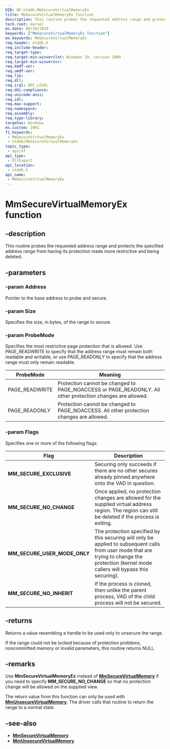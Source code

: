 ```yaml
---
UID: NF:ntddk.MmSecureVirtualMemoryEx
title: MmSecureVirtualMemoryEx function
description: This routine probes the requested address range and protects the specified address range from having its protection made more restrictive and being deleted.
tech.root: kernel
ms.date: 08/19/2019
keywords: ["MmSecureVirtualMemoryEx function"]
ms.keywords: MmSecureVirtualMemoryEx
req.header: ntddk.h
req.include-header: 
req.target-type: 
req.target-min-winverclnt: Windows 10, version 1809
req.target-min-winversvr: 
req.kmdf-ver: 
req.umdf-ver: 
req.lib: 
req.dll: 
req.irql: APC_LEVEL
req.ddi-compliance: 
req.unicode-ansi: 
req.idl: 
req.max-support: 
req.namespace: 
req.assembly: 
req.type-library: 
targetos: Windows
ms.custom: 19H1
f1_keywords:
 - MmSecureVirtualMemoryEx
 - ntddk/MmSecureVirtualMemoryEx
topic_type:
 - apiref
api_type:
 - DllExport
api_location:
 - ntddk.h
api_name:
 - MmSecureVirtualMemoryEx
---
```


# MmSecureVirtualMemoryEx function


## -description

This routine probes the requested address range and protects the specified address range from having its protection made more restrictive and being deleted.

## -parameters

### -param Address

Pointer to the base address to probe and secure.

### -param Size

Specifies the size, in bytes, of the range to secure.

### -param ProbeMode

Specifies the most restrictive page protection that is allowed. Use PAGE_READWRITE to specify that the address range must remain both readable and writable, or use PAGE_READONLY to specify that the address range must only remain readable.

|ProbeMode|Meaning|
|--- |--- |
|PAGE_READWRITE|Protection cannot be changed to PAGE_NOACCESS or PAGE_READONLY. All other protection changes are allowed.|
|PAGE_READONLY|Protection cannot be changed to PAGE_NOACCESS. All other protection changes are allowed.|

### -param Flags

Specifies one or more of the following  flags:

|Flag|Description|
|--- |--- |
|**MM_SECURE_EXCLUSIVE**|Securing only succeeds if there are no other secures already pinned anywhere onto the VAD in question.|
|**MM_SECURE_NO_CHANGE**|Once applied, no protection changes are allowed for the supplied virtual address region.  The region can still be deleted if the process is exiting.|
|**MM_SECURE_USER_MODE_ONLY**|The protection specified by this securing will only be applied to subsequent calls from user mode that are trying to change the protection (kernel mode callers will bypass this securing).|
|**MM_SECURE_NO_INHERIT**|If the process is cloned, then unlike the parent process, VAD of the child process will not be secured.|

## -returns

Returns a value resembling a handle to be used only to unsecure the range.

If the range could not be locked because of protection problems, noncommitted memory or invalid parameters, this routine returns NULL.

## -remarks

Use **MmSecureVirtualMemoryEx** instead of [**MmSecureVirtualMemory**](./nf-ntddk-mmsecurevirtualmemory.md) if you need to specify **MM_SECURE_NO_CHANGE** so that no protection change will be allowed on the supplied view.

The return value from this function can only be used with [**MmUnsecureVirtualMemory**](./nf-ntddk-mmunsecurevirtualmemory.md). The driver calls that routine to return the range to a normal state.

## -see-also

- [**MmSecureVirtualMemory**](./nf-ntddk-mmsecurevirtualmemory.md)
- [**MmUnsecureVirtualMemory**](./nf-ntddk-mmunsecurevirtualmemory.md)
